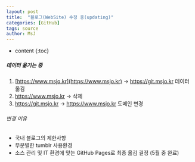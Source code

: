 ```yaml
---
layout: post
title:  "블로그(WebSite) 수정 중(updating)"
categories: [GitHub]
tags: source
author: MsJ
---
```


* content
{:toc}

##### 데이터 옮기는 중
1. [https://www.msjo.kr](https://www.msjo.kr) -> https://git.msjo.kr 데이터 옮김 
2. https://www.msjo.kr -> 삭제
3. https://git.msjo.kr -> https://www.msjo.kr 도메인 변경

###### 변경 이유
* 국내 블로그의 제한사항
* 무분별한 tumblr 사용환경
* 소스 관리 및 IT 환경에 맞는 GitHub Pages로 최종 옮김 결정 (5월 중 완료)
